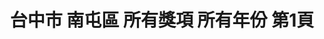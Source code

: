 ---
title: "台中市 南屯區 所有獎項 所有年份 第1頁"
description: "台中市 南屯區 所有獎項 所有年份 獲獎餐廳 第1頁"
keywords:
  - 美食競賽
  - 台灣美食
  - 美食精選
datePublished: "2025-06-30"
dateModified: "2025-07-02"
city: "台中市"
district: "南屯區"
award: "所有獎項"
year: "所有年份"
page: 1
count: 5

restaurants:
  - name: "JL STUDIO"
    city: "台中市"
    district: "南屯區"
    address: "台中市南屯區益豐路四段689號2樓"
    phone: "0423803570"
    geo: "24.15048684063746, 120.62854305823515"
    link: "台中市/南屯區/JL_STUDIO"
    google_map: "https://maps.app.goo.gl/nk9Mg95M5nRLidjAA"
    footinder: "https://footinder.com.tw/%e5%8f%b0%e4%b8%ad%e5%b8%82%e5%8d%97%e5%b1%af%e5%8d%80/411/"
    award:
    - name: "500盤"
      year: "2024"
  - name: "霧都老火鍋"
    city: "台中市"
    district: "南屯區"
    address: "台中市南屯區大墩路28號"
    phone: "0424739680"
    geo: "24.137534113599305, 120.6500430134592"
    link: "台中市/南屯區/霧都老火鍋"
    google_map: "https://maps.app.goo.gl/cuBjpuCZFe5u6BJC9"
    footinder: "https://footinder.com.tw/%E5%8F%B0%E4%B8%AD%E5%B8%82%E5%8D%97%E5%B1%AF%E5%8D%80/103129/"
    award:
    - name: "500盤"
      year: "2024"
  - name: "阿助鵝肉攤"
    city: "台中市"
    district: "南屯區"
    address: "台中市南屯區南屯路二段160號"
    phone: "0424731301"
    geo: "24.136304779338584, 120.65147689127306"
    link: "台中市/南屯區/阿助鵝肉攤"
    google_map: "https://maps.app.goo.gl/nAfUVrftfQgQkKbF9"
    footinder: "https://footinder.com.tw/%E5%8F%B0%E4%B8%AD%E5%B8%82%E5%8D%97%E5%B1%AF%E5%8D%80/134916/"
    award:
    - name: "500盤"
      year: "2024"
  - name: "与玥樓頂級粵菜餐廳"
    city: "台中市"
    district: "南屯區"
    address: "台中市南屯區公益路二段783號"
    phone: "0423829128"
    geo: "24.150942231115817, 120.62928844692372"
    link: "台中市/南屯區/与玥樓頂級粵菜餐廳"
    google_map: "https://maps.app.goo.gl/o7Dtf5YD8hPruhQ26"
    footinder: "https://footinder.com.tw/%E5%8F%B0%E4%B8%AD%E5%B8%82%E5%8D%97%E5%B1%AF%E5%8D%80/437/"
    award:
    - name: "500盤"
      year: "2024"
  - name: "PINOCOCO 皮諾可可"
    city: "台中市"
    district: "南屯區"
    address: "台中市南屯區益豐路四段689號"
    phone: "0423803357"
    geo: "24.15053043965355, 120.62854686110784"
    link: "台中市/南屯區/PINOCOCO_皮諾可可"
    google_map: "https://maps.app.goo.gl/JZmMU3Zv4UZnikZVA"
    footinder: "https://footinder.com.tw/%E5%8F%B0%E4%B8%AD%E5%B8%82%E5%8D%97%E5%B1%AF%E5%8D%80/644/"
    award:
    - name: "500盤"
      year: "2024"
---